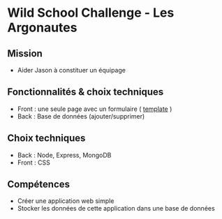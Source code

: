 # Wild School Challenge - Les Argonautes

## Mission
- Aider Jason à constituer un équipage

## Fonctionnalités & choix techniques
- Front : une seule page avec un formulaire ( [template](https://codepen.io/wildcodeschool/pen/LYpoBBN) )
- Back : Base de données (ajouter/supprimer)

## Choix techniques
- Back : Node, Express, MongoDB
- Front : CSS

## Compétences
- Créer une application web simple
- Stocker les données de cette application dans une base de données